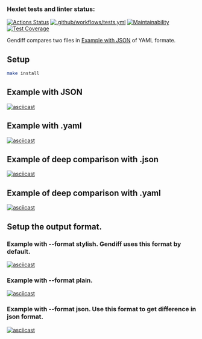 ### Hexlet tests and linter status:
[![Actions Status](https://github.com/BuyanauskasAA/frontend-project-lvl2/workflows/hexlet-check/badge.svg)](https://github.com/BuyanauskasAA/frontend-project-lvl2/actions)
[![.github/workflows/tests.yml](https://github.com/BuyanauskasAA/frontend-project-lvl2/actions/workflows/tests.yml/badge.svg)](https://github.com/BuyanauskasAA/frontend-project-lvl2/actions/workflows/tests.yml)
[![Maintainability](https://api.codeclimate.com/v1/badges/97bb01d1de371699da3a/maintainability)](https://codeclimate.com/github/BuyanauskasAA/frontend-project-lvl2/maintainability)
[![Test Coverage](https://api.codeclimate.com/v1/badges/97bb01d1de371699da3a/test_coverage)](https://codeclimate.com/github/BuyanauskasAA/frontend-project-lvl2/test_coverage)

Gendiff compares two files in [Example with JSON](JSON) of YAML formate. 
## Setup

```sh
make install
```

## Example with JSON

[![asciicast](https://asciinema.org/a/BzBZhKHhtQDy9XDz8iN9T2p90.svg)](https://asciinema.org/a/BzBZhKHhtQDy9XDz8iN9T2p90)

## Example with .yaml

[![asciicast](https://asciinema.org/a/qiSy5Ckvsl045FSJk8DzfKIMx.svg)](https://asciinema.org/a/qiSy5Ckvsl045FSJk8DzfKIMx)

## Example of deep comparison with .json

[![asciicast](https://asciinema.org/a/wIICcRs0CHZpE6SVKpIcJ5Iqi.svg)](https://asciinema.org/a/wIICcRs0CHZpE6SVKpIcJ5Iqi)

## Example of deep comparison with .yaml

[![asciicast](https://asciinema.org/a/fBWhpysqO3DX8KfzW91FgGyxA.svg)](https://asciinema.org/a/fBWhpysqO3DX8KfzW91FgGyxA)

## Setup the output format.
### Example with --format stylish. Gendiff uses this format by default.

[![asciicast](https://asciinema.org/a/Xc1RAeq9Bjz18brPxwMF3aFUr.svg)](https://asciinema.org/a/Xc1RAeq9Bjz18brPxwMF3aFUr)

### Example with --format plain.

[![asciicast](https://asciinema.org/a/r6c9hCewPNbE2kMtYOGkhf67g.svg)](https://asciinema.org/a/r6c9hCewPNbE2kMtYOGkhf67g)

### Example with --format json. Use this format to get difference in json format.

[![asciicast](https://asciinema.org/a/wqDz1arGbjOepWYrYBvxtrH3P.svg)](https://asciinema.org/a/wqDz1arGbjOepWYrYBvxtrH3P)


